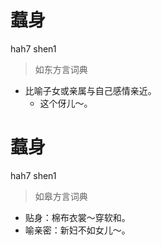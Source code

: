 # 蠚身
hah7 shen1
> 如东方言词典
- 比喻子女或亲属与自己感情亲近。
  - 这个伢儿～。

# 蠚身
hah7 shen1
> 如皋方言词典
- 贴身：棉布衣裳～穿软和。
- 喻亲密：新妇不如女儿～。
